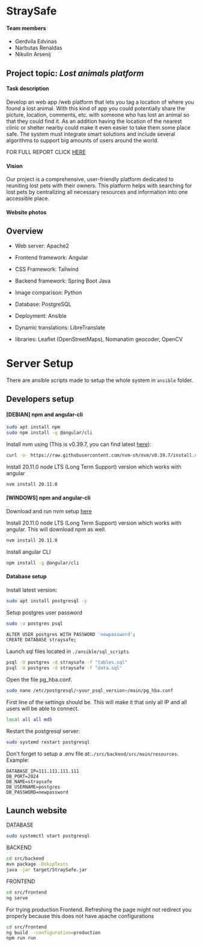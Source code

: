 # StraySafe

#### Team members

- Gerdvila Edvinas
- Narbutas Renaldas
- Nikulin Arsenij

## Project topic: _Lost animals platform_

#### Task description

Develop an web app /web platform that lets you tag a location of where you found a lost animal. With this kind of app you could potentially share the picture, location, comments, etc. with someone who has lost an animal so that they could find it. As an addition having the location of the nearest clinic or shelter nearby could make it even easier to take them some place safe. The system must integrate smart solutions and include several algorithms to support big amounts of users around the world.

FOR FULL REPORT CLICK [HERE](./LaTeX/StraySafe_report.pdf)

#### Vision

Our project is a comprehensive, user-friendly platform dedicated to reuniting lost pets with their owners. This platform helps with searching for lost pets by centralizing all necessary resources and information into one accessible place.

#### Website photos



## Overview

- Web server: Apache2
- Frontend framework: Angular
- CSS Framework: Tailwind
- Backend framework: Spring Boot Java
- Image comparison: Python
- Database: PostgreSQL
- Deployment: Ansible
- Dynamic translations: LibreTranslate

- libraries: Leaflet (OpenStreetMaps), Nomanatim geocoder, OpenCV

# Server Setup

There are ansible scripts made to setup the whole system in `ansible` folder.

## Developers setup

#### [DEBIAN] npm and angular-cli

```bash
sudo apt install npm
sudo npm install -g @angular/cli
```

Install nvm using (This is v0.39.7, you can find latest [here](https://nvm.sh)):

```bash
curl -o- https://raw.githubusercontent.com/nvm-sh/nvm/v0.39.7/install.sh | bash
```

Install 20.11.0 node LTS (Long Term Support) version which works with angular

```bash
nvm install 20.11.0
```

#### [WINDOWS] npm and angular-cli

Download and run nvm setup [here](https://github.com/coreybutler/nvm-windows/releases)

Install 20.11.0 node LTS (Long Term Support) version which works with angular. This will download npm as well.

```bash
nvm install 20.11.0
```

Install angular CLI

```bash
npm install -g @angular/cli
```

#### Database setup

Install latest version:

```bash
sudo apt install postgresql -y
```

Setup postgres user password

```bash
sudo -u postgres psql
```

```bash
ALTER USER postgres WITH PASSWORD 'newpassword';
CREATE DATABASE straysafe;
```

Launch sql files located in `./ansible/sql_scripts`

```bash
psql -U postgres -d straysafe -f "tables.sql"
psql -U postgres -d straysafe -f "data.sql"
```

Open the file pg_hba.conf.

```bash
sudo nano /etc/postgresql/<your_psql_version>/main/pg_hba.conf
```

First line of the settings should be. This will make it that only all IP and all users will be able to connect.

```bash
local all all md5
```

Restart the postgresql server:

```bash
sudo systemd restart postgresql
```

Don't forget to setup a .env file at:`./src/backend/src/main/resources`. Example:

```
DATABASE_IP=111.111.111.111
DB_PORT=2024
DB_NAME=straysafe
DB_USERNAME=postgres
DB_PASSWORD=newpassword
```

## Launch website

DATABASE

```bash
sudo systemctl start postgresql
```

BACKEND

```bash
cd src/backend
mvn package -DskipTests
java -jar target/StraySafe.jar
```

FRONTEND

```bash
cd src/frontend
ng serve
```

For trying production Frontend. Refreshing the page might not redirect you
properly because this does not have apache configurations

```bash
cd src/frontend
ng build --configuration=production
npm run run
```
